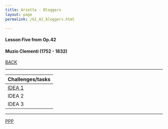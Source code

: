 ```yaml
---
title: Arietta - Bloggers
layout: page
permalink: /G1_A1_bloggers.html

---
```



#### Lesson Five from Op.42

#### Muzio Clementi (1752 - 1832)

[BACK](G1_A1)

***


| Challenges/tasks | 
| ------------ | 
| [IDEA 1](G1_A1_bloggers_idea_1.html)       |
| IDEA 2       |
| IDEA 3       |

***



[PPP](https://itunes.apple.com/gb/app/abrsm-piano-practice-partner/id891238739?mt=8>)




